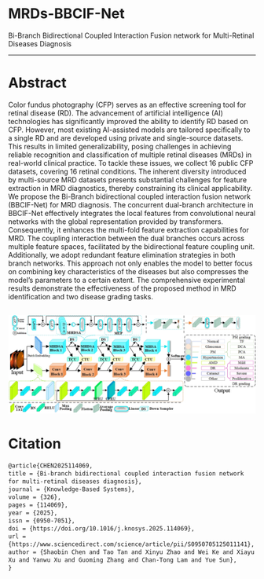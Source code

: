 # MRDs-BBCIF-Net
Bi-Branch Bidirectional Coupled Interaction Fusion network for Multi-Retinal Diseases Diagnosis

---
# Abstract

Color fundus photography (CFP) serves as an effective screening tool for retinal disease (RD).
The advancement of artificial intelligence (AI) technologies has significantly 
improved the ability to identify RD based on CFP. 
However, most existing AI-assisted models are tailored specifically to a single
RD and are developed using private and single-source datasets.
This results in limited generalizability, posing challenges in achieving reliable 
recognition and classification of multiple retinal diseases (MRDs) in real-world
clinical practice. To tackle these issues, we collect 16 public CFP datasets, 
covering 16 retinal conditions. The inherent diversity introduced by multi-source
MRD datasets presents substantial challenges for feature extraction in MRD diagnostics, 
thereby constraining its clinical applicability. We propose the Bi-Branch bidirectional 
coupled interaction fusion network (BBCIF-Net) for MRD diagnosis. 
The concurrent dual-branch architecture in BBCIF-Net effectively integrates the
local features from convolutional neural networks with the global representation 
provided by transformers. Consequently, it enhances the multi-fold feature 
extraction capabilities for MRD. The coupling interaction between the dual branches 
occurs across multiple feature spaces, facilitated by the bidirectional feature 
coupling unit. Additionally, we adopt redundant feature elimination strategies 
in both branch networks. This approach not only enables the model to better focus 
on combining key characteristics of the diseases but also compresses the model’s 
parameters to a certain extent. The comprehensive experimental results demonstrate 
the effectiveness of the proposed method in MRD identification and two disease 
grading tasks.

![Model Framework](./images/BBCIF-Net.jpg)
---

# Citation
```
@article{CHEN2025114069,
title = {Bi-branch bidirectional coupled interaction fusion network for multi-retinal diseases diagnosis},
journal = {Knowledge-Based Systems},
volume = {326},
pages = {114069},
year = {2025},
issn = {0950-7051},
doi = {https://doi.org/10.1016/j.knosys.2025.114069},
url = {https://www.sciencedirect.com/science/article/pii/S0950705125011141},
author = {Shaobin Chen and Tao Tan and Xinyu Zhao and Wei Ke and Xiayu Xu and Yanwu Xu and Guoming Zhang and Chan-Tong Lam and Yue Sun},
}
```